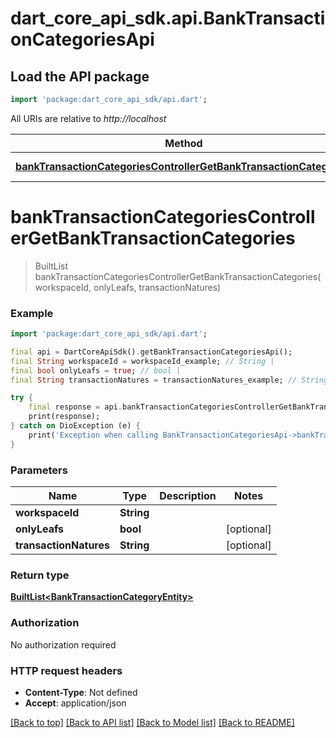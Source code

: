 # dart_core_api_sdk.api.BankTransactionCategoriesApi

## Load the API package
```dart
import 'package:dart_core_api_sdk/api.dart';
```

All URIs are relative to *http://localhost*

Method | HTTP request | Description
------------- | ------------- | -------------
[**bankTransactionCategoriesControllerGetBankTransactionCategories**](BankTransactionCategoriesApi.md#banktransactioncategoriescontrollergetbanktransactioncategories) | **GET** /workspaces/{workspaceId}/bank/transactions/categories | 


# **bankTransactionCategoriesControllerGetBankTransactionCategories**
> BuiltList<BankTransactionCategoryEntity> bankTransactionCategoriesControllerGetBankTransactionCategories(workspaceId, onlyLeafs, transactionNatures)



### Example
```dart
import 'package:dart_core_api_sdk/api.dart';

final api = DartCoreApiSdk().getBankTransactionCategoriesApi();
final String workspaceId = workspaceId_example; // String | 
final bool onlyLeafs = true; // bool | 
final String transactionNatures = transactionNatures_example; // String | 

try {
    final response = api.bankTransactionCategoriesControllerGetBankTransactionCategories(workspaceId, onlyLeafs, transactionNatures);
    print(response);
} catch on DioException (e) {
    print('Exception when calling BankTransactionCategoriesApi->bankTransactionCategoriesControllerGetBankTransactionCategories: $e\n');
}
```

### Parameters

Name | Type | Description  | Notes
------------- | ------------- | ------------- | -------------
 **workspaceId** | **String**|  | 
 **onlyLeafs** | **bool**|  | [optional] 
 **transactionNatures** | **String**|  | [optional] 

### Return type

[**BuiltList&lt;BankTransactionCategoryEntity&gt;**](BankTransactionCategoryEntity.md)

### Authorization

No authorization required

### HTTP request headers

 - **Content-Type**: Not defined
 - **Accept**: application/json

[[Back to top]](#) [[Back to API list]](../README.md#documentation-for-api-endpoints) [[Back to Model list]](../README.md#documentation-for-models) [[Back to README]](../README.md)


